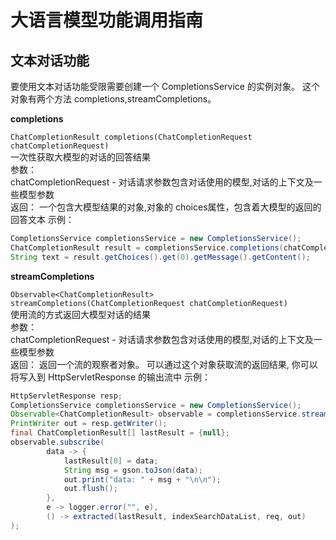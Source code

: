 # 大语言模型功能调用指南

## 文本对话功能
要使用文本对话功能受限需要创建一个 CompletionsService 的实例对象。 这个对象有两个方法 completions,streamCompletions。

__completions__  

`
ChatCompletionResult completions(ChatCompletionRequest chatCompletionRequest)
`  
一次性获取大模型的对话的回答结果  
参数：  
  chatCompletionRequest - 对话请求参数包含对话使用的模型,对话的上下文及一些模型参数  
返回： 一个包含大模型结果的对象,对象的 choices属性，包含着大模型的返回的回答文本
示例：
```java
CompletionsService completionsService = new CompletionsService();
ChatCompletionResult result = completionsService.completions(chatCompletionRequest);
String text = result.getChoices().get(0).getMessage().getContent();
```

__streamCompletions__

`
Observable<ChatCompletionResult> streamCompletions(ChatCompletionRequest chatCompletionRequest)
`  
使用流的方式返回大模型对话的结果  
参数：  
chatCompletionRequest - 对话请求参数包含对话使用的模型,对话的上下文及一些模型参数    
返回： 返回一个流的观察者对象。 可以通过这个对象获取流的返回结果, 你可以将写入到 HttpServletResponse 的输出流中
示例：
```java
HttpServletResponse resp;
CompletionsService completionsService = new CompletionsService();
Observable<ChatCompletionResult> observable = completionsService.streamCompletions(chatCompletionRequest);
PrintWriter out = resp.getWriter();
final ChatCompletionResult[] lastResult = {null};
observable.subscribe(
        data -> {
            lastResult[0] = data;
            String msg = gson.toJson(data);
            out.print("data: " + msg + "\n\n");
            out.flush();
        },
        e -> logger.error("", e),
        () -> extracted(lastResult, indexSearchDataList, req, out)
);
```